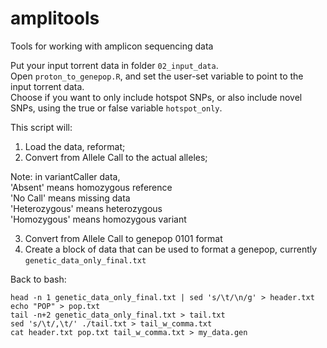 # amplitools
Tools for working with amplicon sequencing data

Put your input torrent data in folder `02_input_data`.      
Open `proton_to_genepop.R`, and set the user-set variable to point to the input torrent data.     
Choose if you want to only include hotspot SNPs, or also include novel SNPs, using the true or false variable `hotspot_only`.        

This script will:      
1. Load the data, reformat; 
2. Convert from Allele Call to the actual alleles; 

Note: in variantCaller data,        
'Absent' means homozygous reference       
'No Call' means missing data         
'Heterozygous' means heterozygous        
'Homozygous' means homozygous variant         

3. Convert from Allele Call to genepop 0101 format
4. Create a block of data that can be used to format a genepop, currently `genetic_data_only_final.txt`     


Back to bash:    
```
head -n 1 genetic_data_only_final.txt | sed 's/\t/\n/g' > header.txt 
echo "POP" > pop.txt
tail -n+2 genetic_data_only_final.txt > tail.txt
sed 's/\t/,\t/' ./tail.txt > tail_w_comma.txt
cat header.txt pop.txt tail_w_comma.txt > my_data.gen
```

